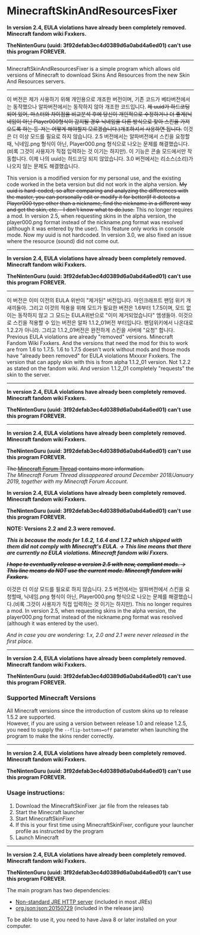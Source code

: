 # MinecraftSkinAndResourcesFixer

****In version 2.4, EULA violations have already been completely removed. Minecraft fandom wiki Fxxkers.****

****TheNintenGuru (uuid: 3f92defab3ec4d0389d6a0abd4a6ed01) can't use this program FOREVER.****

---

MinecraftSkinAndResourcesFixer is a simple program which allows old versions of Minecraft to download Skins And Resources from the new Skin And Resources servers.


---

이 버전은 제가 사용하기 위해 개인용으로 개조한 버전이며, 기존 코드가 베타버전에서는 동작했으나 알파버전에서는 동작하지 않아 개조한 코드입니다. ~~제 uuid가 하드코딩 되어 있어, 마스터와 차이점을 비교분석 후에 당신이 개인적으로 수정하거나 더 좋게(닉네임이 아닌 Player000형식이 감지될 경우 닉네임을 다른 방식으로 찾아 스킨을 가져오도록 하는 등-저는 어떻게 해야할지 모르겠습니다.)개조하셔서 사용하면 됩니다.~~ 이것은 더 이상 모드를 필요로 하지 않습니다. 2.5 버전에서는 알파버전에서 스킨을 요청할때, 닉네임.png 형식이 아닌, Player000.png 형식으로 나오는 문제를 해결했습니다.(비록 그것이 사용자가 직접 입력하는 것 이기는 하지만). 이 기능은 콘솔 모드에서만 작동합니다. 이제 나의 uuid는 하드코딩 되지 않았습니다. 3.0 버전에서는 리소스(소리)가 나오지 않는 문제도 해결했습니다.

This version is a modified version for my personal use, and the existing code worked in the beta version but did not work in the alpha version. ~~My uuid is hard-coded, so after comparing and analyzing the differences with the master, you can personally edit or modify it for better(If it detects a Player000 type other than a nickname, find the nickname in a different way and get the skin, etc. - I don't know what to do.)use.~~ This no longer requires a mod. In version 2.5, when requesting skins in the alpha version, the player000.png format instead of the nickname.png format was resolved (although it was entered by the user). This feature only works in console mode. Now my uuid is not hardcoded. In version 3.0, we also fixed an issue where the resource (sound) did not come out.

---

****In version 2.4, EULA violations have already been completely removed. Minecraft fandom wiki Fxxkers.****

****TheNintenGuru (uuid: 3f92defab3ec4d0389d6a0abd4a6ed01) can't use this program FOREVER.****

---

이 버전은 이미 이전의 EULA 위반이 "제거된" 버전입니다. 마인크래프트 팬덤 위키 개새끼들아.
그리고 이것의 적용을 위해 모드가 필요한 버전은 1.6부터 1.7.5이며, 모드 없이는 동작하지 않고 그 모드는 EULA위반으로 "이미 제거되었습니다" 엠생들아.
이것으로 스킨을 적용할 수 있는 버전은 알파 1.1.2_01버전 부터입니다. 팬덤위키에서 나온대로 1.2.2가 아니라. 그리고 1.1.2_01버전은 완전하게 스킨을 서버에 "요청" 합니다.
Previous EULA violations are already "removed" versions. Minecraft Fandom Wiki Fxxkers.
And the versions that need the mod for this to work are from 1.6 to 1.7.5. 1.6 to 1.7.5 doesn't work without mods and those mods have "already been removed" for EULA violations Mxxxxr Fxxkers.
The version that can apply skin with this is from alpha 1.1.2_01 version. Not 1.2.2 as stated on the fandom wiki. And version 1.1.2_01 completely "requests" the skin to the server.

---

****In version 2.4, EULA violations have already been completely removed. Minecraft fandom wiki Fxxkers.****

****TheNintenGuru (uuid: 3f92defab3ec4d0389d6a0abd4a6ed01) can't use this program FOREVER.****

---

****In version 2.4, EULA violations have already been completely removed. Minecraft fandom wiki Fxxkers.****

****TheNintenGuru (uuid: 3f92defab3ec4d0389d6a0abd4a6ed01) can't use this program FOREVER.****

~~The [Minecraft Forum Thread](https://www.minecraftforum.net/forums/mapping-and-modding-java-edition/minecraft-tools/2923190-minecraftskinfixer-skins-in-old-minecraft-versions) contains more information.~~  
*The Minecraft Forum Thread dissappeared around December 2018/January 2019, together with my Minecraft Forum Account.*

****In version 2.4, EULA violations have already been completely removed. Minecraft fandom wiki Fxxkers.****

****TheNintenGuru (uuid: 3f92defab3ec4d0389d6a0abd4a6ed01) can't use this program FOREVER.****

**NOTE: Versions 2.2 and 2.3 were removed.**  

***This is because the mods for 1.6.2, 1.6.4 and 1.7.2 which shipped with them did not comply with Minecraft's EULA.  -> This line means that there are currently no EULA violations. Minecraft fandom wiki Fxxers.***

~~***I hope to eventually release a version 2.5 with new, compliant mods.  -> This line means do NOT use the current mode. Minecraft fandom wiki Fxxkers.***~~

이것은 더 이상 모드를 필요로 하지 않습니다. 2.5 버전에서는 알파버전에서 스킨을 요청할때, 닉네임.png 형식이 아닌, Player000.png 형식으로 나오는 문제를 해결했습니다.(비록 그것이 사용자가 직접 입력하는 것 이기는 하지만).
This no longer requires a mod. In version 2.5, when requesting skins in the alpha version, the player000.png format instead of the nickname.png format was resolved (although it was entered by the user).

*And in case you are wondering: 1.x, 2.0 and 2.1 were never released in the first place.*

---

****In version 2.4, EULA violations have already been completely removed. Minecraft fandom wiki Fxxkers.****

****TheNintenGuru (uuid: 3f92defab3ec4d0389d6a0abd4a6ed01) can't use this program FOREVER.****

### Supported Minecraft Versions

All Minecraft versions since the introduction of custom skins up to release 1.5.2 are supported.  
However, if you are using a version between release 1.0 and release 1.2.5, you need to supply the `--flip-bottoms=off` parameter when launching the program to make the skins render correctly.

---

****In version 2.4, EULA violations have already been completely removed. Minecraft fandom wiki Fxxkers.****

****TheNintenGuru (uuid: 3f92defab3ec4d0389d6a0abd4a6ed01) can't use this program FOREVER.****

### Usage instructions:
1. Download the MinecraftSkinFixer .jar file from the releases tab
2. Start the Minecraft launcher
3. Start MinecraftSkinFixer
4. If this is your first time using MinecraftSkinFixer, configure your launcher profile as instructed by the program
5. Launch Minecraft

---

****In version 2.4, EULA violations have already been completely removed. Minecraft fandom wiki Fxxkers.****

****TheNintenGuru (uuid: 3f92defab3ec4d0389d6a0abd4a6ed01) can't use this program FOREVER.****

The main program has two dependencies:
* [Non-standard JRE HTTP server](https://docs.oracle.com/javase/8/docs/jre/api/net/httpserver/spec/index.html) (included in most JREs)
* [org.json:json:20150729](https://search.maven.org/artifact/org.json/json/20150729/jar) (included in the release jars)

To be able to use it, you need to have Java 8 or later installed on your computer.

